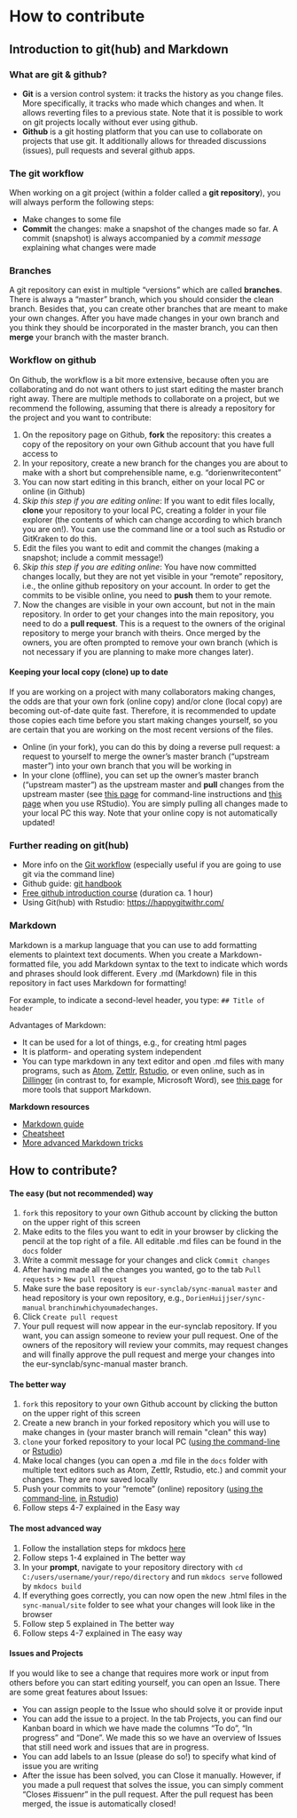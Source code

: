 # How to contribute

## Introduction to git(hub) and Markdown
### What are git & github?
-	**Git** is a version control system: it tracks the history as you change files. More specifically, it tracks who made which changes and when. It allows reverting files to a previous state. Note that it is possible to work on git projects locally without ever using github.
-	**Github** is a git hosting platform that you can use to collaborate on projects that use git. It additionally allows for threaded discussions (issues), pull requests and several github apps. 

### The git workflow
When working on a git project (within a folder called a **git repository**), you will always perform the following steps:

-	Make changes to some file
-	**Commit** the changes: make a snapshot of the changes made so far. A commit (snapshot) is always accompanied by a *commit message* explaining what changes were made

### Branches
A git repository can exist in multiple “versions” which are called **branches**. There is always a “master” branch, which you should consider the clean branch. Besides that, you can create other branches that are meant to make your own changes. After you have made changes in your own branch and you think they should be incorporated in the master branch, you can then **merge** your branch with the master branch. 

### Workflow on github
On Github, the workflow is a bit more extensive, because often you are collaborating and do not want others to just start editing the master branch right away. There are multiple methods to collaborate on a project, but we recommend the following, assuming that there is already a repository for the project and you want to contribute:

1. On the repository page on Github, **fork** the repository: this creates a copy of the repository on your own Github account that you have full access to
2. In your repository, create a new branch for the changes you are about to make with a short but comprehensible name, e.g. “dorienwritecontent”
3. You can now start editing in this branch, either on your local PC or online (in Github)
4. *Skip this step if you are editing online*: If you want to edit files locally, **clone** your repository to your local PC, creating a folder in your file explorer (the contents of which can change according to which branch you are on!). You can use the command line or a tool such as Rstudio or GitKraken to do this.
5. Edit the files you want to edit and commit the changes (making a snapshot; include a commit message!) 
6. *Skip this step if you are editing online*: You have now committed changes locally, but they are not yet visible in your “remote” repository, i.e., the online github repository on your account. In order to get the commits to be visible online, you need to **push** them to your remote.
7. Now the changes are visible in your own account, but not in the main repository. In order to get your changes into the main repository, you need to do a **pull request**. This is a request to the owners of the original repository to merge your branch with theirs. Once merged by the owners, you are often prompted to remove your own branch (which is not necessary if you are planning to make more changes later). 

#### Keeping your local copy (clone) up to date
If you are working on a project with many collaborators making changes, the odds are that your own fork (online copy) and/or clone (local copy) are becoming out-of-date quite fast. Therefore, it is recommended to update those copies each time before you start making changes yourself, so you are certain that you are working on the most recent versions of the files.

- Online (in your fork), you can do this by doing a reverse pull request: a request to yourself to merge the owner’s master branch (“upstream master”) into your own branch that you will be working in
- In your clone (offline), you can set up the owner’s master branch (“upstream master”) as the upstream master and **pull** changes from the upstream master (see [this page]( https://help.github.com/en/github/collaborating-with-issues-and-pull-requests/merging-an-upstream-repository-into-your-fork) for command-line instructions and [this page](https://happygitwithr.com/upstream-changes.html) when you use RStudio). You are simply pulling all changes made to your local PC this way. Note that your online copy is not automatically updated!

### Further reading on git(hub)
- More info on the [Git workflow](https://githowto.com/) (especially useful if you are going to use git via the command line)
- Github guide: [git handbook](https://guides.github.com/introduction/git-handbook/)
- [Free github introduction course](https://lab.github.com/githubtraining/introduction-to-github) (duration ca. 1 hour)
- Using Git(hub) with Rstudio: https://happygitwithr.com/

### Markdown
Markdown is a markup language that you can use to add formatting elements to plaintext text documents. When you create a Markdown-formatted file, you add Markdown syntax to the text to indicate which words and phrases should look different. Every .md (Markdown) file in this repository in fact uses Markdown for formatting!

For example, to indicate a second-level header, you type:
`## Title of header`

Advantages of Markdown:

- It can be used for a lot of things, e.g., for creating html pages
- It is platform- and operating system independent
- You can type markdown in any text editor and open .md files with many programs, such as [Atom](https://atom.io/), [Zettlr](https://www.zettlr.com/), [Rstudio](https://rstudio.com/), or even online, such as in [Dillinger](https://dillinger.io/) (in contrast to, for example, Microsoft Word), see [this page]( https://www.markdownguide.org/tools/) for more tools that support Markdown.

**Markdown resources**
- [Markdown guide](https://www.markdownguide.org/getting-started/)
- [Cheatsheet](https://www.markdownguide.org/cheat-sheet/)
- [More advanced Markdown tricks](https://gist.github.com/apaskulin/1ad686e42c7165cb9c22f9fe1e389558)

## How to contribute?
#### The easy (but not recommended) way
1. `fork` this repository to your own Github account by clicking the button on the upper right of this screen
2. Make edits to the files you want to edit in your browser by clicking the pencil at the top right of a file. All editable .md files can be found in the `docs` folder
3. Write a commit message for your changes and click `Commit changes`
4. After having made all the changes you wanted, go to the tab `Pull requests` > `New pull request`
5. Make sure the base repository is `eur-synclab/sync-manual` `master` and head repository is your own repository, e.g., `DorienHuijjser/sync-manual` `branchinwhichyoumadechanges`.
6. Click `Create pull request`
7. Your pull request will now appear in the eur-synclab repository. If you want, you can assign someone to review your pull request. One of the owners of the repository will review your commits, may request changes and will finally approve the pull request and merge your changes into the eur-synclab/sync-manual master branch.


#### The better way
1. `fork` this repository to your own Github account by clicking the button on the upper right of this screen
2. Create a new branch in your forked repository which you will use to make changes in (your master branch will remain "clean" this way)
3. `clone` your forked repository to your local PC ([using the command-line](https://help.github.com/en/github/creating-cloning-and-archiving-repositories/cloning-a-repository) or [Rstudio](https://happygitwithr.com/rstudio-git-github.html#clone-the-new-github-repository-to-your-computer-via-rstudio))
4. Make local changes (you can open a .md file in the `docs` folder with multiple text editors such as Atom, Zettlr, Rstudio, etc.) and commit your changes. They are now saved locally
5. Push your commits to your “remote” (online) repository ([using the command-line](https://www.earthdatascience.org/workshops/intro-version-control-git/basic-git-commands/), [in Rstudio](https://happygitwithr.com/rstudio-git-github.html#make-local-changes-save-commit))
5. Follow steps 4-7 explained in the Easy way


#### The most advanced way
1. Follow the installation steps for mkdocs [here](https://www.mkdocs.org/#installation)
2. Follow steps 1-4 explained in The better way
3. In your **prompt**, navigate to your repository directory with `cd C:/users/username/your/repo/directory` and run `mkdocs serve` followed by `mkdocs build`
4. If everything goes correctly, you can now open the new .html files in the `sync-manual/site` folder to see what your changes will look like in the browser
5. Follow step 5 explained in The better way
6. Follow steps 4-7 explained in The easy way


#### Issues and Projects
If you would like to see a change that requires more work or input from others before you can start editing yourself, you can open an Issue. There are some great features about Issues:

- You can assign people to the Issue who should solve it or provide input
- You can add the issue to a project. In the tab Projects, you can find our Kanban board in which we have made the columns  “To do”, “In progress” and “Done”. We made this so we have an overview of Issues that still need work and issues that are in progress.
- You can add labels to an Issue (please do so!) to specify what kind of issue you are writing
- After the issue has been solved, you can Close it manually. However, if you made a pull request that  solves the issue, you can simply comment “Closes #issuenr” in the pull request. After the pull request has been merged, the issue is automatically closed!

